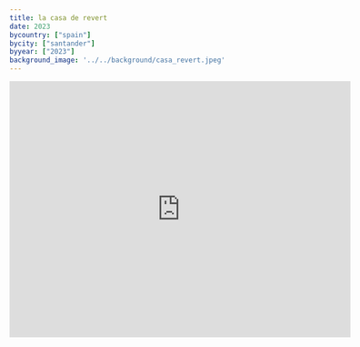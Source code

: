 ```yaml
---
title: la casa de revert
date: 2023
bycountry: ["spain"]
bycity: ["santander"]
byyear: ["2023"]
background_image: '../../background/casa_revert.jpeg'
---
```


<iframe src="https://www.google.com/maps/embed?pb=!1m18!1m12!1m3!1d741800.7122192077!2d-5.467547405612582!3d43.42595018993927!2m3!1f0!2f0!3f0!3m2!1i1024!2i768!4f13.1!3m3!1m2!1s0xd494b866b861a69%3A0xa4d4f4f3e54e252!2sLa%20Casa%20de%20Revert!5e0!3m2!1sen!2sus!4v1702329444603!5m2!1sen!2sus" width="600" height="450" style="border:0;" allowfullscreen="" loading="lazy" referrerpolicy="no-referrer-when-downgrade"></iframe>